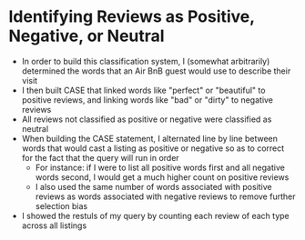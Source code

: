 # Identifying Reviews as Positive, Negative, or Neutral
* In order to build this classification system, I (somewhat arbitrarily) determined the words that an Air BnB guest would use to describe their visit
* I then built CASE that linked words like "perfect" or "beautiful" to positive reviews, and linking words like "bad" or "dirty" to negative reviews
* All reviews not classified as positive or negative were classified as neutral
* When building the CASE statement, I alternated line by line between words that would cast a listing as positive or negative so as to correct for the fact that the query will run in order
  * For instance: if I were to list all positive words first and all negative words second, I would get a much higher count on positive reviews
  * I also used the same number of words associated with positive reviews as words associated with negative reviews to remove further selection bias
* I showed the restuls of my query by counting each review of each type across all listings

